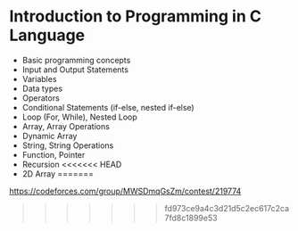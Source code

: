 # Introduction to Programming in C Language
* Basic programming concepts
* Input and Output Statements
* Variables
* Data types
* Operators
* Conditional Statements (if-else, nested if-else)
* Loop (For, While), Nested Loop
* Array, Array Operations
* Dynamic Array
* String, String Operations
* Function, Pointer
* Recursion
<<<<<<< HEAD
* 2D Array
=======


https://codeforces.com/group/MWSDmqGsZm/contest/219774
>>>>>>> fd973ce9a4c3d21d5c2ec617c2ca7fd8c1899e53
